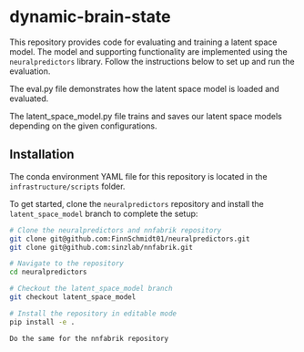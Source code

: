 # dynamic-brain-state

This repository provides code for evaluating and training  a latent space model. The model and supporting functionality are implemented using the `neuralpredictors` library. Follow the instructions below to set up and run the evaluation.

The eval.py file demonstrates how the latent space model is loaded and evaluated.

The latent_space_model.py file trains and saves our latent space models depending on the given configurations. 

## Installation
The conda environment YAML file for this repository is located in the `infrastructure/scripts` folder.

To get started, clone the `neuralpredictors` repository and install the `latent_space_model` branch to complete the setup:

```bash
# Clone the neuralpredictors and nnfabrik repository
git clone git@github.com:FinnSchmidt01/neuralpredictors.git
git clone git@github.com:sinzlab/nnfabrik.git

# Navigate to the repository
cd neuralpredictors

# Checkout the latent_space_model branch
git checkout latent_space_model

# Install the repository in editable mode
pip install -e .

Do the same for the nnfabrik repository 

